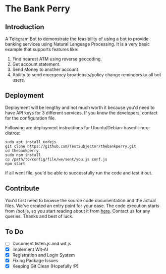 # The Bank Perry

## Introduction

A Telegram Bot to demonstrate the feasibility of using a bot to provide banking services using Natural Language Processing. It is a very basic example that supports features like:

1. Find nearest ATM using reverse geocoding.
2. Get account statement.
3. Send Money to another account.
4. Ability to send emergency broadcasts/policy change reminders to all bot users.

## Deployment

Deployment will be lengthy and not much worth it because you'd need to have API keys for 3 different services. If you know the developers, contact for the configuration file.

Following are deployment instructions for Ubuntu/Debian-based-linux-distros:

```
sudo apt install nodejs
git clone https://github.com/TestSubjector/thebankperry.git
cd thebankperry
sudo npm install
cp /path/to/config/file/we/sent/you.js conf.js
npm start
```
If all went file, you'd be able to successfully run the code and test it out.

## Contribute

You'd first need to browse the source code documentation and the actual files. We've created an entry point for your ease. The code execution starts from /bot.js, so you start reading about it from [here](/doc/bot.md). Contact us for any queries. Thanks and best of luck.

## To Do
- [ ] Document listen.js and wit.js
- [X] Implement Wit-AI
- [X] Registration and Login System
- [X] Fixing Package Issues
- [X] Keeping Git Clean (Hopefully :P)